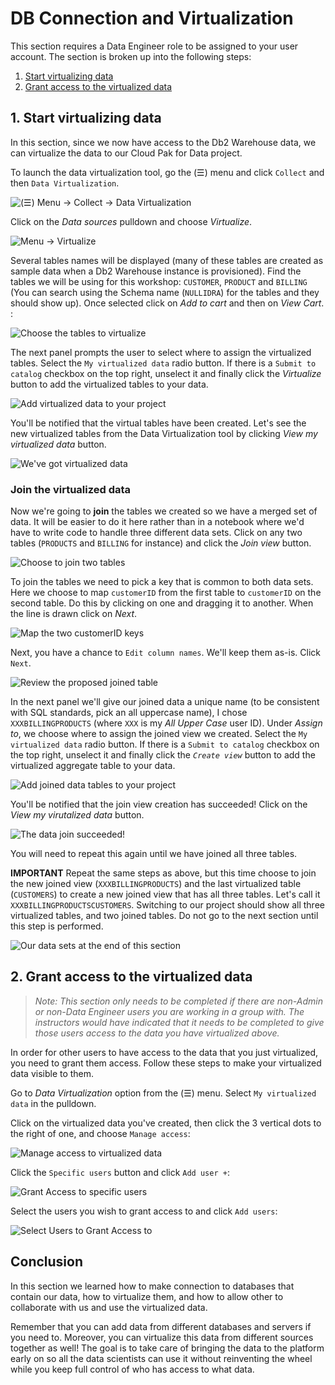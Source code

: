 # DB Connection and Virtualization

This section requires a Data Engineer role to be assigned to your user account. The section is broken up into the following steps:

1. [Start virtualizing data](#1-start-virtualizing-data)
1. [Grant access to the virtualized data](#2-grant-access-to-the-virtualized-data)

## 1. Start virtualizing data

In this section, since we now have access to the Db2 Warehouse data, we can virtualize the data to our Cloud Pak for Data project.

To launch the data virtualization tool, go the (☰) menu and click `Collect` and then `Data Virtualization`.

![(☰) Menu -> Collect -> Data Virtualization](../images/dv/dv-menu.png)

 Click on the *Data sources* pulldown and choose *Virtualize*.

![Menu -> Virtualize](../images/dv/dv-virtualize-menu.png)

Several tables names will be displayed (many of these tables are created as sample data when a Db2 Warehouse instance is provisioned). Find the tables we will be using for this workshop: `CUSTOMER`, `PRODUCT` and `BILLING` (You can search using the Schema name (`NULLIDRA`) for the tables and they should show up). Once selected click on *Add to cart* and then on *View Cart*. :

![Choose the tables to virtualize](../images/dv/dv-virtualize-tables.png)

The next panel prompts the user to select where to assign the virtualized tables. Select the `My virtualized data` radio button. If there is a `Submit to catalog` checkbox on the top right, unselect it and finally click the *Virtualize* button to add the virtualized tables to your data.

![Add virtualized data to your project](../images/dv/dv-virtualize-assign.png)

You'll be notified that the virtual tables have been created. Let's see the new virtualized tables from the Data Virtualization tool by clicking *View my virtualized data* button.

![We've got virtualized data](../images/dv/dv-virtualize-complete.png)

### Join the virtualized data

Now we're going to **join** the tables we created so we have a merged set of data. It will be easier to do it here rather than in a notebook where we'd have to write code to handle three different data sets. Click on any two tables (`PRODUCTS` and `BILLING` for instance) and click the *Join view* button.

![Choose to join two tables](../images/dv/dv-data-join-overview.png)

To join the tables we need to pick a key that is common to both data sets. Here we choose to map `customerID` from the first table to `customerID` on the second table. Do this by clicking on one and dragging it to another. When the line is drawn click on *Next*.

![Map the two customerID keys](../images/dv/dv-data-join-columns.png)

Next, you have a chance to `Edit column names`. We'll keep them as-is. Click `Next`.

![Review the proposed joined table](../images/dv/dv-data-join-review.png)

In the next panel we'll give our joined data a unique name (to be consistent with SQL standards, pick an all uppercase name), I chose `XXXBILLINGPRODUCTS` (where `XXX` is my *All Upper Case* user ID). Under *Assign to*, we choose where to assign the joined view we created. Select the `My virtualized data` radio button. If there is a `Submit to catalog` checkbox on the top right, unselect it and finally click the *`Create view`* button to add the virtualized aggregate table to your data.

![Add joined data tables to your project](../images/dv/dv-data-join-assign.png)

You'll be notified that the join view creation has succeeded! Click on the *View my virutalized data* button.

![The data join succeeded!](../images/dv/dv-data-join-created.png)

You will need to repeat this again until we have joined all three tables.

**IMPORTANT** Repeat the same steps as above, but this time choose to join the new joined view (`XXXBILLINGPRODUCTS`) and the last virtualized table (`CUSTOMERS`) to create a new joined view that has all three tables. Let's call it `XXXBILLINGPRODUCTSCUSTOMERS`. Switching to our project should show all three virtualized tables, and two joined tables. Do not go to the next section until this step is performed.

![Our data sets at the end of this section](../images/dv/dv-project-data-all.png)

## 2. Grant access to the virtualized data

>*Note: This section only needs to be completed if there are non-Admin or non-Data Engineer users you are working in a group with. The instructors would have indicated that it needs to be completed to give those users access to the data you have virtualized above.*

In order for other users to have access to the data that you just virtualized, you need to grant them access. Follow these steps to make your virtualized data visible to them.

Go to *Data Virtualization* option from the (☰) menu. Select `My virtualized data` in the pulldown.

Click on the virtualized data you've created, then click the 3 vertical dots to the right of one, and choose `Manage access`:

![Manage access to virtualized data](../images/dv/manageAccessToVirtData.png)

Click the `Specific users` button and click `Add user +`:

![Grant Access to specific users](../images/dv/dvManageAccessGrant.png)

Select the users you wish to grant access to and click `Add users`:

![Select Users to Grant Access to](../images/dv/grantAccessSelectUsers.png)

## Conclusion

In this section we learned how to make connection to databases that contain our data, how to virtualize them, and how to allow other to collaborate with us and use the virtualized data.

Remember that you can add data from different databases and servers if you need to. Moreover, you can virtualize this data from different sources together as well! The goal is to take care of bringing the data to the platform early on so all the data scientists can use it without reinventing the wheel while you keep full control of who has access to what data.

